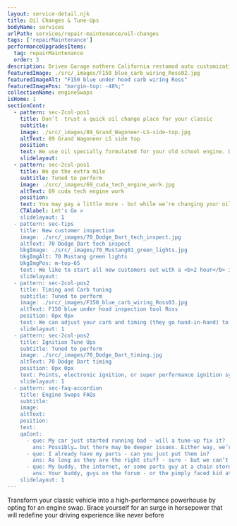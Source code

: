 ```yaml
---
layout: service-detail.njk
title: Oil Changes & Tune-Ups
bodyName: services
urlPath: services/repair-maintenance/oil-changes
tags: ['repairMaintenance']
performanceUpgradesItems:
  tag: repairMaintenance
  order: 3
description: Driven Garage nothern California restomod auto customization and repair shop
featuredImage: ./src/_images/F150_blue_carb_wiring_Ross02.jpg
featuredImageAlt: "F150 blue under hood carb wiring Ross"
featuredImagePos: "margin-top: -48%;"
collectionName: engineSwaps
isHome: 1
sectionCont:
  - pattern: sec-2col-pos1
    title: Don’t  trust a quick oil change place for your classic
    subtitle: 
    image: ./src/_images/89_Grand_Wagoneer-LS-side-top.jpg
    altText: 89 Grand Wagoneer LS side top
    position: 
    text: We use oil specially formulated for your old school engine. Did you know the EPA mandated the removal of zinc additives from most motor oils? This means that the stuff the Quickee lube sells is bad for your classic car - it needs that Zinc to keep the cam and lifters alive. We use only high quality zinc enhanced oils for most classic cars.
    slidelayout:
  - pattern: sec-2col-pos1
    title: We go the extra mile
    subtitle: Tuned to perform
    image: ./src/_images/69_cuda_tech_engine_work.jpg
    altText: 69 cuda tech engine work
    position: 
    text: You may pay a little more - but while we’re changing your oil we will lube the chassis, check the brakes and other fluids as well as safety items. We’re not trying to sell you anything you don’t need (trust us, we have a backlog of work) but want to keep your baby at its peak.
    CTAlabel: Let's Go >
    slidelayout: 1
  - pattern: sec-tips
    title: New customer inspection
    image: ./src/_images/70_Dodge_Dart_tech_inspect.jpg
    altText: 70 Dodge Dart tech inspect
    bkgImage: ./src/_images/70_Mustang01_green_lights.jpg
    bkgImgAlt: 70 Mustang green lights
    bkgImgPos: m-top-65
    text: We like to start all new customers out with a <b>2 hour</b> inspection that covers over <b>40 points</b> on your vehicle. If we haven’t seen your car before this gets us acquainted with your car and can reveal current issues - and things that may need attention later.
    slidelayout:
  - pattern: sec-2col-pos2
    title: Timing and Carb tuning
    subtitle: Tuned to perform
    image: ./src/_images/F150_blue_carb_wiring_Ross03.jpg
    altText: F150 blue under hood inspection tool Ross
    position: 0px 0px
    text: We can adjust your carb and timing (they go hand-in-hand) to make sure your classic engine is running as good as it can. It’s not a complicated process but done right can help your car start easier, run better as well as add performance.
    slidelayout: 1
  - pattern: sec-2col-pos2
    title: Ignition Tune Ups
    subtitle: Tuned to perform
    image: ./src/_images/70_Dodge_Dart_timing.jpg
    altText: 70 Dodge Dart timing
    position: 0px 0px
    text: Points, electronic ignition, or super performance ignition systems are our everyday around here. We’re more than comfortable with this stuff and can take care of keeping your classic running smooth and efficient.
    slidelayout: 1
  - pattern: sec-faq-accordion
    title: Engine Swaps FAQs
    subtitle: 
    image: 
    altText: 
    position: 
    text: 
    qaCont:
      - que: My car just started running bad - will a tune-up fix it?
        ans: Possibly… but there may be deeper issues. Either way, we’re here to get you back on the road better than you came in.
      - que: I already have my parts - can you just put them in?
        ans: As long as they are the right stuff - sure - but we can’t warranty the work. We’ve spent years learning what is good - and not good when it comes to parts… and it’s not always the most expensive stuff that we trust so we’d rather get you the right stuff and install it.
      - que: My buddy, the internet, or some parts guy at a chain store told me to get a part… but you are telling me differently. What gives?
        ans: Your buddy, guys on the forum - or the pimply faced kid at the parts store don’t work here. We have experience with this stuff after years of doing it every day. Trust us…
    slidelayout: 1
---
```


Transform your classic vehicle into a high-performance powerhouse by opting for an engine swap. Brace yourself for an surge in horsepower that will redefine your driving experience like never before